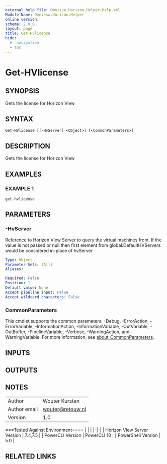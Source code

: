 ```yaml
---
external help file: Omnissa.Horizon.Helper-help.xml
Module Name: Omnissa.Horizon.Helper
online version:
schema: 2.0.0
layout: page
title: Get-HVlicense
hide:
  #- navigation
  - toc
---
```


# Get-HVlicense

## SYNOPSIS
Gets the license for Horizon View

## SYNTAX

```
Get-HVlicense [[-HvServer] <Object>] [<CommonParameters>]
```

## DESCRIPTION
Gets the license for Horizon View

## EXAMPLES

### EXAMPLE 1
```
get-hvlicense
```

## PARAMETERS

### -HvServer
Reference to Horizon View Server to query the virtual machines from.
If the value is not passed or null then
first element from global:DefaultHVServers would be considered in-place of hvServer

```yaml
Type: Object
Parameter Sets: (All)
Aliases:

Required: False
Position: 1
Default value: None
Accept pipeline input: False
Accept wildcard characters: False
```

### CommonParameters
This cmdlet supports the common parameters: -Debug, -ErrorAction, -ErrorVariable, -InformationAction, -InformationVariable, -OutVariable, -OutBuffer, -PipelineVariable, -Verbose, -WarningAction, and -WarningVariable. For more information, see [about_CommonParameters](http://go.microsoft.com/fwlink/?LinkID=113216).

## INPUTS

## OUTPUTS

## NOTES
| | |
|-|-|
| Author | Wouter Kursten |
| Author email | wouter@retouw.nl |
| Version | 1.0 |

===Tested Against Environment====
| | |
|-|-|
| Horizon View Server Version | 7.4,7.5 |
| PowerCLI Version | PowerCLI 10 |
| PowerShell Version | 5.0 |

## RELATED LINKS
